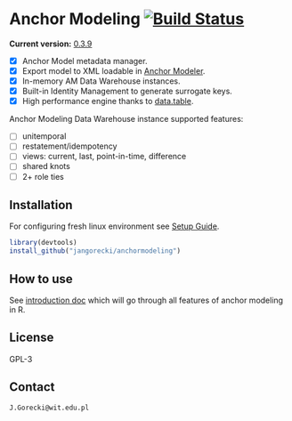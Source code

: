 # Anchor Modeling [![Build Status](https://travis-ci.org/jangorecki/anchormodeling.svg?branch=master)](https://travis-ci.org/jangorecki/anchormodeling)

**Current version:** [0.3.9](NEWS.md)  

- [x] Anchor Model metadata manager.  
- [x] Export model to XML loadable in [Anchor Modeler](https://roenbaeck.github.io/anchor/).
- [x] In-memory AM Data Warehouse instances.
- [x] Built-in Identity Management to generate surrogate keys.
- [x] High performance engine thanks to [data.table](https://github.com/Rdatatable/data.table/wiki).

Anchor Modeling Data Warehouse instance supported features:  

- [ ] unitemporal
- [ ] restatement/idempotency
- [ ] views: current, last, point-in-time, difference
- [ ] shared knots
- [ ] 2+ role ties

## Installation

For configuring fresh linux environment see [Setup Guide](inst/doc/setup.md).

```r
library(devtools)
install_github("jangorecki/anchormodeling")
```

## How to use

See [introduction doc](inst/doc/anchormodeling.md) which will go through all features of anchor modeling in R.

## License

GPL-3  

## Contact

`J.Gorecki@wit.edu.pl`
